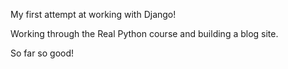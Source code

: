 My first attempt at working with Django!

Working through the Real Python course and building a blog site.

So far so good!